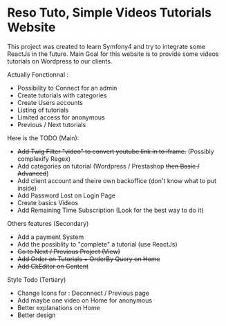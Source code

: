 # Reso Tuto, Simple Videos Tutorials Website

This project was created to learn Symfony4 and try to integrate some ReactJs in the future. 
Main Goal for this website is to provide some videos tutorials on Wordpress to our clients.

Actually Fonctionnal : 
- Possibility to Connect for an admin
- Create tutorials with categories
- Create Users accounts
- Listing of tutorials
- Limited access for anonymous
- Previous / Next tutorials

Here is the TODO (Main): 
- ~~Add Twig Filter "video" to convert youtube link in to iframe.~~ (Possibly complexify Regex)
- Add categories on tutorial (Wordpress / Prestashop ~~then Basic / Advanced~~)
- Add client account and theire own backoffice (don't know what to put inside)
- Add Password Lost on Login Page
- Create basics Videos
- Add Remaining Time Subscription (Look for the best way to do it)


Others features (Secondary)
- Add a payment System
- Add the possiblity to "complete" a tutorial (use ReactJs)
- ~~Go to Next / Previous Project (View)~~
- ~~Add Order on Tutorials + OrderBy Query on Home~~
- ~~Add CkEditor on Content~~

Style Todo (Tertiary)
- Change Icons for : Deconnect / Previous page
- Add maybe one video on Home for anonymous
- Better explanations on Home 
- Better design
